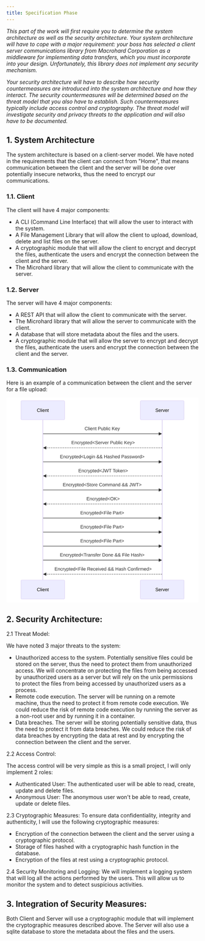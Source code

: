 ```yaml
---
title: Specification Phase
---
```


*This part of the work will first require you to determine the system architecture as well as the security
architecture. Your system architecture will have to cope with a major requirement: your boss has
selected a client server communications library from Macrohard Corporation as a middleware for
implementing data transfers, which you must incorporate into your design. Unfortunately, this library
does not implement any security mechanism.*

*Your security architecture will have to describe how security countermeasures are introduced into the
system architecture and how they interact. The security countermeasures will be determined based
on the threat model that you also have to establish. Such countermeasures typically include access
control and cryptography. The threat model will investigate security and privacy threats to the
application and will also have to be documented.*

## 1. System Architecture

The system architecture is based on a client-server model. 
We have noted in the requirements that the client can connect from "Home", that means communication between the client and the server will be done over potentially insecure networks, thus the need to encrypt our communications.

### 1.1. Client

The client will have 4 major components:

- A CLI (Command Line Interface) that will allow the user to interact with the system.
- A File Management Library that will allow the client to upload, download, delete and list files on the server.
- A cryptographic module that will allow the client to encrypt and decrypt the files, authenticate the users and encrypt the connection between the client and the server.
- The Microhard library that will allow the client to communicate with the server.

### 1.2. Server

The server will have 4 major components:

- A REST API that will allow the client to communicate with the server.
- The Microhard library that will allow the server to communicate with the client.
- A database that will store metadata about the files and the users.
- A cryptographic module that will allow the server to encrypt and decrypt the files, authenticate the users and encrypt the connection between the client and the server.

### 1.3. Communication

Here is an example of a communication between the client and the server for a file upload:

![Communication Diagram](./assets/communication-diagram.svg)

## 2. Security Architecture:

2.1 Threat Model:

We have noted 3 major threats to the system:

- Unauthorized access to the system.
    Potentially sensitive files could be stored on the server, thus the need to protect them from unauthorized access. We will concentrate on protecting the files from being accessed by unauthorized users as a server but will rely on the unix permissions to protect the files from being accessed by unauthorized users as a process.
- Remote code execution.
    The server will be running on a remote machine, thus the need to protect it from remote code execution. We could reduce the risk of remote code execution by running the server as a non-root user and by running it in a container.
- Data breaches.
    The server will be storing potentially sensitive data, thus the need to protect it from data breaches. We could reduce the risk of data breaches by encrypting the data at rest and by encrypting the connection between the client and the server.

2.2 Access Control:

The access control will be very simple as this is a small project, I will only implement 2 roles:
- Authenticated User: The authenticated user will be able to read, create, update and delete files.
- Anonymous User: The anonymous user won't be able to read, create, update or delete files.

2.3 Cryptographic Measures:
To ensure data confidentiality, integrity and authenticity, I will use the following cryptographic measures:

- Encryption of the connection between the client and the server using a cryptographic protocol.
- Storage of files hashed with a cryptographic hash function in the database.
- Encryption of the files at rest using a cryptographic protocol.

2.4 Security Monitoring and Logging:
We will implement a logging system that will log all the actions performed by the users. This will allow us to monitor the system and to detect suspicious activities.

## 3. Integration of Security Measures:

Both Client and Server will use a cryptographic module that will implement the cryptographic measures described above.
The Server will also use a sqlite database to store the metadata about the files and the users.